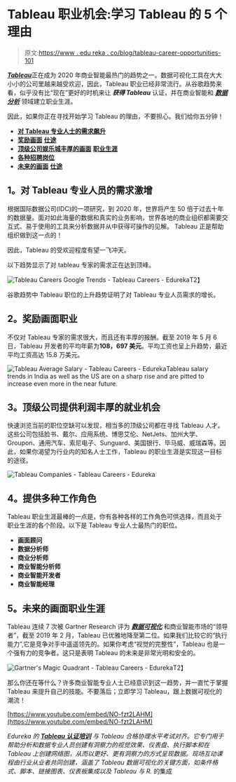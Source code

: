 # Tableau 职业机会:学习 Tableau 的 5 个理由

> 原文:[https://www . edu reka . co/blog/tableau-career-opportunities-101](https://www.edureka.co/blog/tableau-career-opportunities-101)

[***Tableau***](https://www.edureka.co/blog/tableau-tutorial/)正在成为 2020 年商业智能最热门的趋势之一。数据可视化工具在大大小小的公司里越来越受欢迎，因此，Tableau 职业已经非常流行。从谷歌趋势来看，似乎没有比“现在”更好的时机来让 ***获得 Tableau*** 认证，并在商业智能和 ***[数据分析](https://www.edureka.co/blog/what-is-data-analytics/)*** 领域建立职业生涯。

因此，如果你正在寻找开始学习 Tableau 的理由，不要担心。我们给你五分钟！

*   [**对 Tableau 专业人士的需求飙升**](#demandfortableauprofessionals)
*   [**奖励画面**](#rewardingcareersintableau) **[仕途](#rewardingcareersintableau)**
*   [**顶级公司娱乐城丰厚的画面**](#tableautopcompanies) **[职业生涯](#tableautopcompanies)**
*   [**各种招聘岗位**](#tableaujobroles)
*   [**未来的画面**](#futurecareersintableau) **[仕途](#futurecareersintableau)**

## **1。对 Tableau 专业人员的需求激增**

根据国际数据公司(IDC)的一项研究，到 2020 年，世界将产生 50 倍于过去十年的数据量。面对如此海量的数据和真实的业务影响，世界各地的商业组织都需要交互式、易于使用的工具来分析数据并从中获得可操作的见解。 Tableau 正是帮助组织做到这一点的！

因此，Tableau 的受欢迎程度有望一飞冲天。

以下趋势显示了对 tableau 专家的需求正在达到顶峰。

![Tableau Careers Google Trends - Tableau Careers - Edureka](../Images/85d0aaad381491856bdf25a4c009c81b.png)T2】

谷歌趋势中 Tableau 职位的上升趋势证明了对 Tableau 专业人员需求的增长。

## **2。奖励画面职业**

不仅对 Tableau 专家的需求很大，而且还有丰厚的报酬。截至 2019 年 5 月 6 日，Tableau 开发者的平均年薪为**108，697 美元**。平均工资也呈上升趋势，最近平均工资高达 15.8 万美元。

![Tableau Average Salary - Tableau Careers - Edureka](../Images/11d49180f3b81bf8127aebcaafaab516.png)Tableau salary trends in India as well as the US are on a sharp rise and are pitted to increase even more in the near future.

## **3。顶级公司提供利润丰厚的就业机会**

快速浏览当前的职位空缺可以发现，相当多的顶级公司都在寻找 Tableau 人才。这些公司包括脸书、戴尔、应用系统、博思艾伦、NetJets、加州大学、Groupon、通用汽车、索尼电子、Sunguard、美国银行、毕马威、威瑞森等。因此，如果你渴望为行业内的知名人士工作，Tableau 的职业生涯是实现这一目标的途径。

![Tableau Companies - Tableau Careers - Edureka](../Images/24f70789774f565299316f4fa9039793.png)

## 4。提供多种工作角色

Tableau 职业生涯最棒的一点是，你有各种各样的工作角色可供选择，而且处于职业生涯的各个阶段。以下是 Tableau 专业人士最热门的职位。

*   **画面顾问**
*   **数据分析师**
*   **商业分析师**
*   **商业智能分析师**
*   **商业智能开发者**
*   **商业智能经理**

## **5。未来的画面职业生涯**

Tableau 连续 7 次被 Gartner Research 评为 [***数据可视化***](https://www.edureka.co/blog/what-is-tableau/) 和商业智能市场的“领导者”，截至 2019 年 2 月，Tableau 已优雅地降至第二位。如果我们比较它的“执行能力”,它是竞争对手中遥遥领先的。如果你考虑“视觉的完整性”，Tableau 也是一个强有力的竞争者。这只是表明 Tableau 的未来是非常光明和安全的。

![Gartner's Magic Quadrant - Tableau Careers - Edureka](../Images/187cac91385f3273eb11d7bdc5415b4f.png)T2】

那么你还在等什么？许多商业智能专业人士已经意识到这一趋势，并一直忙于掌握 Tableau 来提升自己的技能。不要落后；立即学习 Tableau，跟上数据可视化的潮流！

[https://www.youtube.com/embed/NO-fzt2LAHM](https://www.youtube.com/embed/NO-fzt2LAHM)

*Edureka 的 [**Tableau 认证培训**](https://www.edureka.co/tableau-certification-training) 与 Tableau 合格协理水平考试对齐。它专门用于帮助分析和数据专业人员创建有洞察力的视觉效果、仪表盘、执行脚本和在 Tableau 上创建网络图，从而以更好、更有洞察力的方式呈现数据。现场互动课程由行业从业者共同创建，涵盖了 Tableau 数据可视化的关键方面，如条件格式、脚本、链接图表、仪表板集成以及 Tableau 与 R.* 的集成